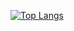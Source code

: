 [![Top Langs](https://github-readme-stats.vercel.app/api/top-langs/?username=phildor21)](https://github.com/phildor21/github-readme-stats)

